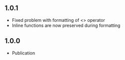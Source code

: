 ## 1.0.1

* Fixed problem with formatting of <> operator
* Inline functions are now preserved during formatting

## 1.0.0

* Publication